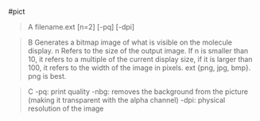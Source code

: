 #pict

>A filename.ext [n=2] [-pq] [-dpi] 

>B Generates a bitmap image of what is visible on the molecule display. n Refers to the size of the output image. If n is smaller than 10, it refers to a multiple of the current display size, if it is larger than 100, it refers to the width of the image in pixels. 
ext {png, jpg, bmp}. png is best. 

>C -pq: print quality
-nbg: removes the background from the picture (making it transparent with the alpha channel)
-dpi: physical resolution of the image
